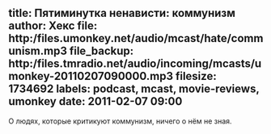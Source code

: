title: Пятиминутка ненависти: коммунизм
author: Хекс
file: http:/files.umonkey.net/audio/mcast/hate/communism.mp3
file_backup: http:/files.tmradio.net/audio/incoming/mcasts/umonkey-20110207090000.mp3
filesize: 1734692
labels: podcast, mcast, movie-reviews, umonkey
date: 2011-02-07 09:00
---
<p>О людях, которые критикуют коммунизм, ничего о нём не зная.</p>
